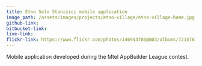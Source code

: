 ```yaml
---
title: Etno Selo Stanisici mobile application
image_path: /assets/images/projects/etno-village/etno-village-home.jpg
github-link:
bitbucket-link:
live-link:
flickr-link: https://www.flickr.com/photos/146943780@N03/albums/72157670770926843 
---
```

Mobile application developed during the Mtel AppBuilder League contest.
